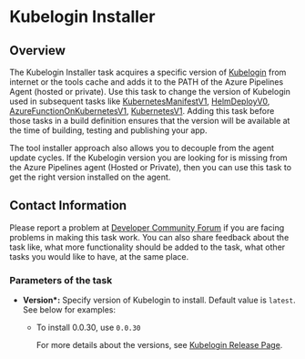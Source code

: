 #  Kubelogin Installer

## Overview

The Kubelogin Installer task acquires a specific version of [Kubelogin](https://azure.github.io/kubelogin/index.html) from internet or the tools cache and adds it to the PATH of the Azure Pipelines Agent (hosted or private). Use this task to change the version of Kubelogin used in subsequent tasks like [KubernetesManifestV1](https://github.com/Microsoft/azure-pipelines-tasks/tree/master/Tasks/KubernetesManifestV1), [HelmDeployV0](https://github.com/Microsoft/azure-pipelines-tasks/tree/master/Tasks/HelmDeployV0), [AzureFunctionOnKubernetesV1](https://github.com/Microsoft/azure-pipelines-tasks/tree/master/Tasks/AzureFunctionOnKubernetesV1), [KubernetesV1](https://github.com/Microsoft/azure-pipelines-tasks/tree/master/Tasks/KubernetesV1).
Adding this task before those tasks in a build definition ensures that the version will be available at the time of  building, testing and publishing your app.

The tool installer approach also allows you to decouple from the agent update cycles. If the Kubelogin version you are looking for is missing from the Azure Pipelines agent (Hosted or Private), then you can use this task to get the right version installed on the agent.

## Contact Information

Please report a problem at [Developer Community Forum](https://developercommunity.visualstudio.com/spaces/21/index.html) if you are facing problems in making this task work.  You can also share feedback about the task like, what more functionality should be added to the task, what other tasks you would like to have, at the same place.

### Parameters of the task

* **Version\*:** Specify version of Kubelogin to install. Default value is `latest`. See below for examples:
  * To install 0.0.30, use `0.0.30`

    For more details about the versions, see [Kubelogin Release Page](https://github.com/Azure/kubelogin/releases).
